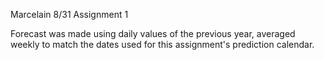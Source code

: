 Marcelain 8/31 Assignment 1

Forecast was made using daily values of the previous year, averaged weekly to match the dates used for this assignment's prediction calendar.